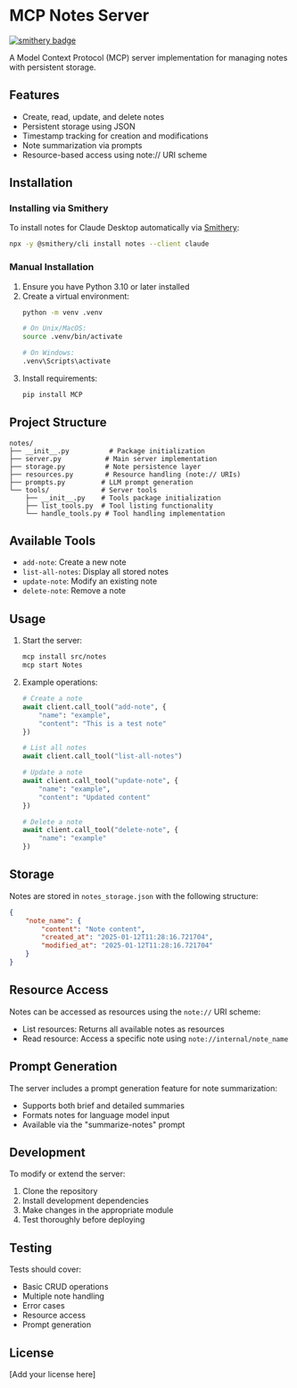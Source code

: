# MCP Notes Server
[![smithery badge](https://smithery.ai/badge/notes)](https://smithery.ai/server/notes)

A Model Context Protocol (MCP) server implementation for managing notes with persistent storage.

## Features

- Create, read, update, and delete notes
- Persistent storage using JSON
- Timestamp tracking for creation and modifications
- Note summarization via prompts
- Resource-based access using note:// URI scheme

## Installation

### Installing via Smithery

To install notes for Claude Desktop automatically via [Smithery](https://smithery.ai/server/notes):

```bash
npx -y @smithery/cli install notes --client claude
```

### Manual Installation
1. Ensure you have Python 3.10 or later installed
2. Create a virtual environment:
   ```bash
   python -m venv .venv
   
   # On Unix/MacOS:
   source .venv/bin/activate
   
   # On Windows:
   .venv\Scripts\activate
   ```
3. Install requirements:
   ```bash
   pip install MCP
   ```

## Project Structure

```
notes/
├── __init__.py          # Package initialization
├── server.py           # Main server implementation
├── storage.py          # Note persistence layer
├── resources.py        # Resource handling (note:// URIs)
├── prompts.py         # LLM prompt generation
└── tools/             # Server tools
    ├── __init__.py    # Tools package initialization
    ├── list_tools.py  # Tool listing functionality
    └── handle_tools.py # Tool handling implementation
```

## Available Tools

- `add-note`: Create a new note
- `list-all-notes`: Display all stored notes
- `update-note`: Modify an existing note
- `delete-note`: Remove a note

## Usage

1. Start the server:
   ```bash
   mcp install src/notes
   mcp start Notes
   ```

2. Example operations:
   ```python
   # Create a note
   await client.call_tool("add-note", {
       "name": "example",
       "content": "This is a test note"
   })

   # List all notes
   await client.call_tool("list-all-notes")

   # Update a note
   await client.call_tool("update-note", {
       "name": "example",
       "content": "Updated content"
   })

   # Delete a note
   await client.call_tool("delete-note", {
       "name": "example"
   })
   ```

## Storage

Notes are stored in `notes_storage.json` with the following structure:
```json
{
    "note_name": {
        "content": "Note content",
        "created_at": "2025-01-12T11:28:16.721704",
        "modified_at": "2025-01-12T11:28:16.721704"
    }
}
```

## Resource Access

Notes can be accessed as resources using the `note://` URI scheme:
- List resources: Returns all available notes as resources
- Read resource: Access a specific note using `note://internal/note_name`

## Prompt Generation

The server includes a prompt generation feature for note summarization:
- Supports both brief and detailed summaries
- Formats notes for language model input
- Available via the "summarize-notes" prompt

## Development

To modify or extend the server:
1. Clone the repository
2. Install development dependencies
3. Make changes in the appropriate module
4. Test thoroughly before deploying

## Testing

Tests should cover:
- Basic CRUD operations
- Multiple note handling
- Error cases
- Resource access
- Prompt generation

## License

[Add your license here]
